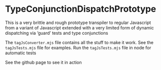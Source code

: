 # TypeConjunctionDispatchPrototype
This is a very brittle and rough prototype transpiler to regular Javascript from a variant of Javascript extended with a very limited form of dynamic dispatching via ‘guard’ tests and type conjunctions

The `tagJsConverter.mjs` file contains all the stuff to make it work. See the `tagJsTests.mjs` file for examples. Run the `tagJsTests.mjs` file in node for automatic tests

See the github page to see it in action
